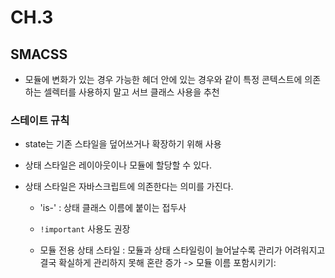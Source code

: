 # CH.3 

## SMACSS

- 모듈에 변화가 있는 경우 가능한 헤더 안에 있는 경우와 같이 특정 콘텍스트에 의존하는 셀렉터를 사용하지 말고 서브 클래스 사용을 추천

### 스테이트 규칙

- state는 기존 스타일을 덮어쓰거나 확장하기 위해 사용

- 상태 스타일은 레이아웃이나 모듈에 할당할 수 있다. 

- 상태 스타일은 자바스크립트에 의존한다는 의미를 가진다. 

	- 'is-' : 상태 클래스 이름에 붙이는 접두사

	- `!important` 사용도 권장

	- 모듈 전용 상태 스타일 : 모듈과 상태 스타일링이 늘어날수록 관리가 어려워지고 결국 확실하게 관리하지 못해 혼란 증가 -> 모듈 이름 포함시키기:
